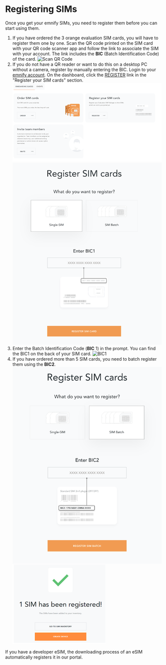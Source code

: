 # Registering SIMs

Once you get your emnify SIMs, you need to register them before you can start using them.

1. If you have ordered the 3 orange evaluation SIM cards, you will have to register them one by one.
Scan the QR code printed on the SIM card with your QR code scanner app and follow the link to associate the SIM with your account.
The link includes the **BIC** (Batch Identification Code) of the card.
![Scan QR Code](assets/QRScan.png)
1. If you do not have a QR reader or want to do this on a desktop PC without a camera, register by manually entering the BIC.
Login to your [emnify account](https://portal.emnify.com?utm_source=dev-hub).
On the dashboard, click the [REGISTER](https://portal.emnify.com/sim-registration/single) link in the "Register your SIM cards" section.
![Register SIM](assets/register_sims.png)
![Register single SIM](assets/register_single_sim.png)
1. Enter the Batch Identification Code (**BIC** 1) in the prompt. You can find the BIC1 on the back of your SIM card.
![BIC1](assets/BIC.png)
1. If you have ordered more than 5 SIM cards, you need to batch register them using the **BIC2**.
![BIC2](assets/register_batch_sim.png)
![Registration complete](assets/register_sim_complete.png)

If you have a developer eSIM, the downloading process of an eSIM
automatically registers it in our portal.